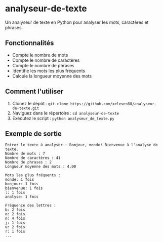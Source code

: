 # analyseur-de-texte
Un analyseur de texte en Python pour analyser les mots, caractères et phrases.
## Fonctionnalités

- Compte le nombre de mots
- Compte le nombre de caractères
- Compte le nombre de phrases
- Identifie les mots les plus fréquents
- Calcule la longueur moyenne des mots

## Comment l'utiliser
                                
1. Clonez le dépôt : `git clone https://github.com/xeleven88/analyseur-de-texte.git`
2. Naviguez dans le répertoire : `cd analyseur-de-texte`
3. Exécutez le script : `python analyseur_de_texte.py`

## Exemple de sortie

```plaintext
Entrez le texte à analyser : Bonjour, monde! Bienvenue à l'analyse de texte.
Nombre de mots : 7
Nombre de caractères : 41
Nombre de phrases : 2
Longueur moyenne des mots : 4.00

Mots les plus fréquents :
monde: 1 fois
bonjour: 1 fois
bienvenue: 1 fois
l: 1 fois
analyse: 1 fois

Fréquence des lettres :
b: 2 fois
o: 2 fois
n: 4 fois
j: 1 fois
u: 2 fois
r: 1 fois
...
